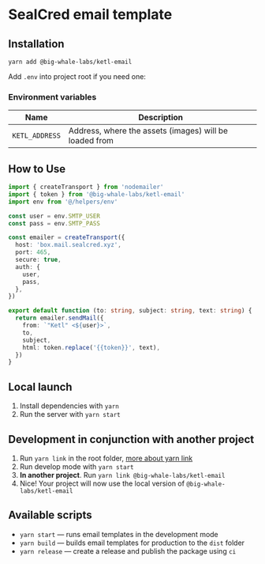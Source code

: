 # SealCred email template

## Installation

`yarn add @big-whale-labs/ketl-email`

Add `.env` into project root if you need one:

### Environment variables

| Name           | Description                                            |
| -------------- | ------------------------------------------------------ |
| `KETL_ADDRESS` | Address, where the assets (images) will be loaded from |

## How to Use

```ts
import { createTransport } from 'nodemailer'
import { token } from '@big-whale-labs/ketl-email'
import env from '@/helpers/env'

const user = env.SMTP_USER
const pass = env.SMTP_PASS

const emailer = createTransport({
  host: 'box.mail.sealcred.xyz',
  port: 465,
  secure: true,
  auth: {
    user,
    pass,
  },
})

export default function (to: string, subject: string, text: string) {
  return emailer.sendMail({
    from: `"Ketl" <${user}>`,
    to,
    subject,
    html: token.replace('{{token}}', text),
  })
}
```

## Local launch

1. Install dependencies with `yarn`
2. Run the server with `yarn start`

## Development in conjunction with another project

1. Run `yarn link` in the root folder, [more about yarn link](https://classic.yarnpkg.com/en/docs/cli/link)
2. Run develop mode with `yarn start`
3. **In another project**. Run `yarn link @big-whale-labs/ketl-email`
4. Nice! Your project will now use the local version of `@big-whale-labs/ketl-email`

## Available scripts

- `yarn start` — runs email templates in the development mode
- `yarn build` — builds email templates for production to the `dist` folder
- `yarn release` — create a release and publish the package using `ci`
